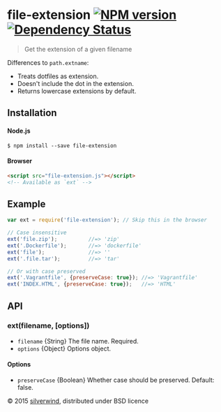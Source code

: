 # file-extension [![NPM version](https://img.shields.io/npm/v/file-extension.svg?style=flat)](https://www.npmjs.org/package/file-extension) [![Dependency Status](http://img.shields.io/david/silverwind/file-extension.svg?style=flat)](https://david-dm.org/silverwind/file-extension)
> Get the extension of a given filename

Differences to `path.extname`:

* Treats dotfiles as extension.
* Doesn't include the dot in the extension.
* Returns lowercase extensions by default.

## Installation
#### Node.js
```
$ npm install --save file-extension
```
#### Browser
```html
<script src="file-extension.js"></script>
<!-- Available as `ext` -->
```
## Example
```js
var ext = require('file-extension'); // Skip this in the browser

// Case insensitive
ext('file.zip');          //=> 'zip'
ext('.Dockerfile');       //=> 'dockerfile'
ext('file');              //=> ''
ext('.file.tar');         //=> 'tar'

// Or with case preserved
ext('.Vagrantfile', {preserveCase: true}); //=> 'Vagrantfile'
ext('INDEX.HTML', {preserveCase: true});   //=> 'HTML'
```

## API
### ext(filename, [options])
- `filename` {String} The file name. Required.
- `options` {Object} Options object.

#### Options
- `preserveCase` {Boolean} Whether case should be preserved. Default: false.

© 2015 [silverwind](https://github.com/silverwind), distributed under BSD licence
